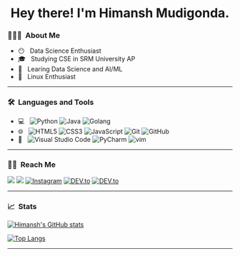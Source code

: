 <h1 align='center'> Hey there! I'm Himansh Mudigonda.</h1>
<h3> 👨🏻‍💻 &nbsp;About Me </h3>

- 😶 &nbsp; Data Science Enthusiast
- 🎓 &nbsp; Studying CSE in SRM University AP
- 🌱 &nbsp; Learing Data Science and AI/ML
- 🐧 &nbsp; Linux Enthusiast
<hr/>
<h3> 🛠 &nbsp;Languages and Tools</h3>

- 💻 &nbsp;
  ![Python](https://img.shields.io/badge/-Python-333333?style=flat&logo=Python)
  ![Java](https://img.shields.io/badge/-Java-333333?style=flat&logo=java)
  ![Golang](https://img.shields.io/badge/-Golang-333333?style=flat&logo=go)
- 🌐 &nbsp;
  ![HTML5](https://img.shields.io/badge/-HTML5-333333?style=flat&logo=HTML5)
  ![CSS3](https://img.shields.io/badge/-CSS-333333?style=flat&logo=CSS3)
  ![JavaScript](https://img.shields.io/badge/-JavaScript-333333?style=flat&logo=javascript)
  ![Git](https://img.shields.io/badge/-Git-333333?style=flat&logo=git)
  ![GitHub](https://img.shields.io/badge/-GitHub-333333?style=flat&logo=github)
- 🔧 &nbsp;
  ![Visual Studio Code](https://img.shields.io/badge/-Visual%20Studio%20Code-333333?style=flat&logo=visual-studio-code&logoColor=32ca70)
  ![PyCharm](https://img.shields.io/badge/-Pycharm-333333?style=flat&logo=pycharm&logoColor=21d789)
  ![vim](https://img.shields.io/badge/-vim-333333?style=flat&logo=vim&logoColor=afaf22)
<hr/>
<h3> 🤝🏻 &nbsp;Reach Me </h3>
<p>
  <a href="https://www.linkedin.com/in/himansh-m/" target="_blank"><img src="https://img.shields.io/badge/-LinkedIn-brightgreen?style=flat-square&logo=Linkedin&logoColor=white"/></a>
  <a href="mailto:mudigonda.hmmanshh@gmail.com" target="_blank"><img src="https://img.shields.io/badge/Mail-informational?style=flat-square&logo=Gmail&logoColor=white"/></a>
<a href="https://www.instagram.com/hmmanshh" target="_blank"><img src="https://img.shields.io/badge/-Instagram-red?&style=flat-square&logo=instagram&logoColor=white" alt="Instagram"></a>
  <a href="https://discord.com/users/783162586421133323" target="_blank"><img src="https://img.shields.io/badge/-Discord-%230A0A0A.svg?&style=flat-square&logo=Discord" alt="DEV.to"></a>
  <!--  TODO  -->
<a href="https://reddit.com" target="_blank"><img src="https://img.shields.io/badge/-Reddit-%230A0A0A.svg?&style=flat-square&logo=reddit&logoColor=white" alt="DEV.to"></a>
</p>
<hr/>
<h3> 📈 &nbsp;Stats </h3>

  
[![Himansh's GitHub stats](https://github-readme-stats.vercel.app/api?username=chico-flojo&count_private=true&show_icons=trus&theme=cobalt)](https://github.com/ruhend/github-readme-stats)

[![Top Langs](https://github-readme-stats.vercel.app/api/top-langs/?username=chico-flojo)](https://github.com/ruhend/github-readme-stats)

<!-- 
<i>Random Programming joke for you</i><br>
![Jokes Card](https://readme-jokes.vercel.app/api) -->
<hr/>
